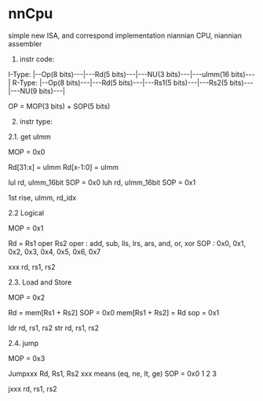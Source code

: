 # nnCpu
simple new ISA, and correspond implementation niannian CPU, niannian assembler

1. instr code:

I-Type:
|--Op(8 bits)---|---Rd(5 bits)---|---NU(3 bits)---|---uImm(16 bits)---|
R-Type:
|--Op(8 bits)---|---Rd(5 bits)---|---Rs1(5 bits)---|---Rs2(5 bits)---|---NU(9 bits)---|

OP = MOP(3 bits) + SOP(5 bits)

2. instr type:

2.1. get uImm

MOP = 0x0

Rd[31:x]  = uImm
Rd[x-1:0] = uImm

lul rd, uImm_16bit
SOP = 0x0
luh rd, uImm_16bit
SOP = 0x1

1st rise, uImm, rd_idx

2.2 Logical

MOP = 0x1

Rd = Rs1 oper Rs2
	oper : add, sub, lls, lrs, ars, and, or, xor
	SOP	 : 0x0, 0x1, 0x2, 0x3, 0x4, 0x5, 0x6, 0x7

xxx rd, rs1, rs2

2.3. Load and Store

MOP = 0x2

Rd = mem[Rs1 + Rs2]
SOP = 0x0
mem[Rs1 + Rs2] = Rd
sop = 0x1

ldr rd, rs1, rs2
str rd, rs1, rs2

2.4. jump

MOP = 0x3

Jumpxxx Rd, Rs1, Rs2
xxx means (eq, ne, lt, ge)
SOP = 0x0 1 2 3

jxxx rd, rs1, rs2

